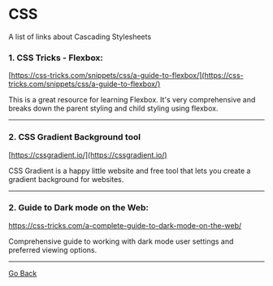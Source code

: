 # CSS

A list of links about Cascading Stylesheets

### 1. CSS Tricks - Flexbox:

[https://css-tricks.com/snippets/css/a-guide-to-flexbox/](https://css-tricks.com/snippets/css/a-guide-to-flexbox/)

This is a great resource for learning Flexbox. It's very comprehensive and breaks down the parent styling and child styling using flexbox.

---

### 2. CSS Gradient Background tool

[https://cssgradient.io/](https://cssgradient.io/)

CSS Gradient is a happy little website and free tool that lets you create a gradient background for websites.

---

### 2. Guide to Dark mode on the Web:

https://css-tricks.com/a-complete-guide-to-dark-mode-on-the-web/

Comprehensive guide to working with dark mode user settings and preferred viewing options.

---

[Go Back](../README.md)
